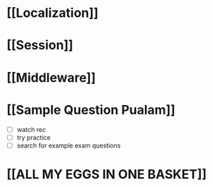 # [[Localization]]
# [[Session]]
# [[Middleware]]
# [[Sample Question Pualam]]

- [ ] watch rec
- [ ] try practice
- [ ] search for example exam questions

# [[ALL MY EGGS IN ONE BASKET]]